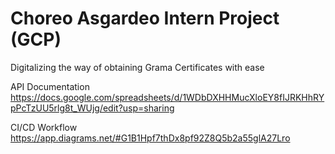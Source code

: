 # Choreo Asgardeo Intern Project (GCP)

Digitalizing the way of obtaining Grama Certificates with ease

API Documentation<br/>
https://docs.google.com/spreadsheets/d/1WDbDXHHMucXloEY8fIJRKHhRYpPcTzUU5rlg8t_WUjg/edit?usp=sharing

CI/CD Workflow<br/>
https://app.diagrams.net/#G1B1Hpf7thDx8pf92Z8Q5b2a55glA27Lro
